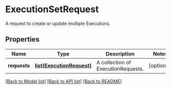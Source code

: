 # ExecutionSetRequest

A request to create or update multiple Executions.

## Properties
Name | Type | Description | Notes
------------ | ------------- | ------------- | -------------
**requests** | [**list[ExecutionRequest]**](ExecutionRequest.md) | A collection of ExecutionRequests. | [optional] 

[[Back to Model list]](../README.md#documentation-for-models) [[Back to API list]](../README.md#documentation-for-api-endpoints) [[Back to README]](../README.md)


